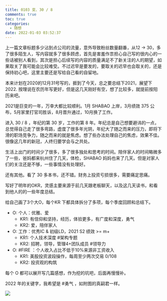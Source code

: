 ```yaml
---
title: 0103 变、30 / 8
comments: true
toc: true
categories:
  - 随想
date: 2022-01-03 03:52:37
---
```


上一篇文章标题多少沾到点公司的流量，意外导致粉丝数量翻番，从12 -\> 30，多了很多陌生人，写内容就多了很多顾虑，首先是害羞作祟担心自己写的很内心的一些话被别人看到，其次是担心后续写的内容的质量满足不了新关注的人的期望，如果取关了我可能会比较难受。不过迟早是要发的，要取关的迟早也会取关的，还是保持初心吧，这里主要还是写给自己看的自留地。

本来计划在2020的12月31号写的，捱到了今天，总之要总结下2021，展望下2022\. 按理说在农历年写更好，但是这几天刚好有空，想了比较多，就提前按阳历来吧。

2021是巨变的一年，万幸大都比较顺利。1月 SHABAO 上岸，3月绩效 375 公布，5月家里打官司胜诉，8月晋升通过，10月换了工作。

进入 30 / 8 ，年纪的第 30 岁，工作的第 8 年。年纪总是自己想要避讳的一点，总觉得自己走了很多弯路，虚度了很多年光阴，年纪大了随之而来的压力，即将下滑的职场竞争力，随之而来的就是焦虑。想了些办法处理自己的焦虑，效果不佳。很像这几年的新冠，人终归要学会与之共处。

生活上出门的时间少了很多，多了很多独处和思考的时间。陪伴家人的时间略微多了一些，爸妈都来杭州住了几天，体检，SHABAO 妈妈也来了几天。但是对家人们的关注还是不够，一些事情没有处理好。

还有其他。看了 30 多本书，还不错。财务上投资亏损很多，需要痛定思痛。

写好了明年的OKR，灵感主要来源于前几天跟老板聊天，以及这几天读书，和看到他人的的一些年度总结。

给自己画了3个大O，每个KR 下都具体拆分了多项，每个季度回顾和总结下。

* O: 个人：优雅、爱
  * KR1: 有信仰和坚持，经历，体验更多，有广度和深度，勇气
  * KR2: 爱，陪伴家人
* O: 工作：优秀IC & 初级LD，2021 S2 绩效 \>= m+
  * KR1: 个人技术深度 \#架构专题
  * KR2: 招聘，领导，管理4+团队成员 \#领导力
* O: \#FIRE ：个人收入占比不低于10%来源非工资收入
  * KR1: 美股投资波段操作，每周至少两次交易 0/108
  * KR2: 投资观的构筑

每个 O 都可以展开写几篇感想，作为挖的坑吧，后面再慢慢补。

2022 年的关键字，我希望是 \#勇气 ，如附图的真嗣君一样。

![](https://halfbit.oss-cn-hangzhou.aliyuncs.com/202204020125721.png)
